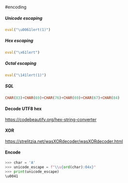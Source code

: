 #encoding
##### Unicode escaping
```js
eval("\u0061lert(1)")
```
##### Hex escaping
```js
eval("\x61lert")
```
##### Octal escaping
```js
eval("\141lert(1)")
```
##### SQL
```sql
CHAR(83)+CHAR(69)+CHAR(76)+CHAR(69)+CHAR(67)+CHAR(84)
```
#### Decode UTF8 hex
https://codebeautify.org/hex-string-converter
#### XOR
https://strelitzia.net/wasXORdecoder/wasXORdecoder.html

#### Encode
```python
>>> char = 'A'
>>> unicode_escape = f"\\u{ord(char):04x}"
>>> print(unicode_escape)
\u0041

```